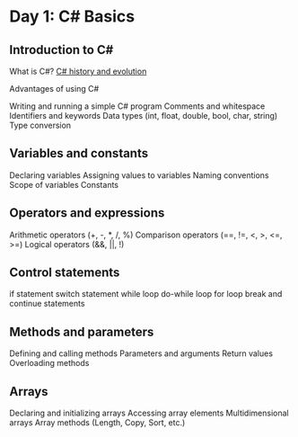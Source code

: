 # Day 1: C# Basics

## Introduction to C#

What is C#?
[C# history and evolution](https://learn.microsoft.com/en-us/dotnet/csharp/whats-new/csharp-version-history)

Advantages of using C#

Writing and running a simple C# program
Comments and whitespace
Identifiers and keywords
Data types (int, float, double, bool, char, string)
Type conversion

## Variables and constants

Declaring variables
Assigning values to variables
Naming conventions
Scope of variables
Constants

## Operators and expressions

Arithmetic operators (+, -, *, /, %)
Comparison operators (==, !=, <, >, <=, >=)
Logical operators (&&, ||, !)

## Control statements

if statement
switch statement
while loop
do-while loop
for loop
break and continue statements

## Methods and parameters

Defining and calling methods
Parameters and arguments
Return values
Overloading methods

## Arrays

Declaring and initializing arrays
Accessing array elements
Multidimensional arrays
Array methods (Length, Copy, Sort, etc.)
